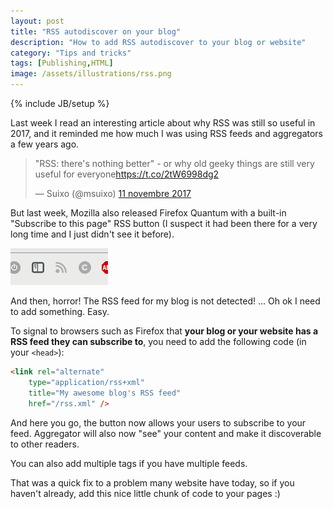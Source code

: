 ```yaml
---
layout: post
title: "RSS autodiscover on your blog"
description: "How to add RSS autodiscover to your blog or website"
category: "Tips and tricks"
tags: [Publishing,HTML]
image: /assets/illustrations/rss.png
---
```

{% include JB/setup %}

Last week I read an interesting article about why RSS was still so useful in 2017, and it reminded me how much I was using RSS feeds and aggregators a few years ago.

<blockquote class="twitter-tweet" data-lang="fr"><p lang="en" dir="ltr">&quot;RSS: there&#39;s nothing better&quot; - or why old geeky things are still very useful for everyone<a href="https://t.co/2tW6998dg2">https://t.co/2tW6998dg2</a></p>&mdash; Suixo (@msuixo) <a href="https://twitter.com/msuixo/status/929297267261083648?ref_src=twsrc%5Etfw">11 novembre 2017</a></blockquote>
<script async src="https://platform.twitter.com/widgets.js" charset="utf-8"></script>

But last week, Mozilla also released Firefox Quantum with a built-in "Subscribe to this page" RSS button (I suspect it had been there for a very long time and I just didn't see it before).

![RSS autodiscover feature](/assets/illustrations/rss.png)

And then, horror! The RSS feed for my blog is not detected! ... Oh ok I need to add something. Easy.

To signal to browsers such as Firefox that **your blog or your website has a RSS feed they can subscribe to**, you need to add the following code (in your `<head>`):

```html
<link rel="alternate"
    type="application/rss+xml"
    title="My awesome blog's RSS feed"
    href="/rss.xml" />
```

And here you go, the button now allows your users to subscribe to your feed. Aggregator will also now "see" your content and make it discoverable to other readers.

You can also add multiple tags if you have multiple feeds.

That was a quick fix to a problem many website have today, so if you haven't already, add this nice little chunk of code to your pages :)
